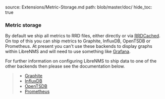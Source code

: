 source: Extensions/Metric-Storage.md
path: blob/master/doc/
hide_toc: true

### Metric storage
By default we ship all metrics to RRD files, either directly or via [RRDCached](RRDCached.md). On top of this 
you can ship metrics to Graphite, InfluxDB, OpenTSDB or Prometheus. At present you can't use these 
backends to display graphs within LibreNMS and will need to use something like [Grafana](https://grafana.com/).

For further information on configuring LibreNMS to ship data to one of the other backends then please see 
the documentation below.

>  - [Graphite](metrics/Graphite.md)
>  - [InfluxDB](metrics/InfluxDB.md)
>  - [OpenTSDB](metrics/OpenTSDB.md)
>  - [Prometheus](metrics/Prometheus.md)
